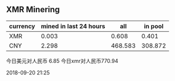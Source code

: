 ## XMR Minering

|currency|mined in last 24 hours|all|in pool|
|---|---|---|---|
|XMR|0.003|0.608|0.401|
|CNY|2.298|468.583|308.872|

今日美元对人民币 6.85	今日xmr对人民币770.94


2018-09-20 21:25